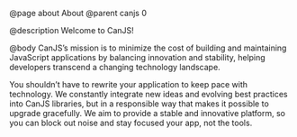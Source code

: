 @page about About
@parent canjs 0

@description
Welcome to CanJS!

@body
CanJS’s mission is to minimize the cost of building and maintaining JavaScript applications by balancing innovation and stability, helping developers transcend a changing technology landscape.

You shouldn’t have to rewrite your application to keep pace with technology. We constantly integrate new ideas and evolving best practices into CanJS libraries, but in a responsible way that makes it possible to upgrade gracefully. We aim to provide a stable and innovative platform, so you can block out noise and stay focused your app, not the tools.